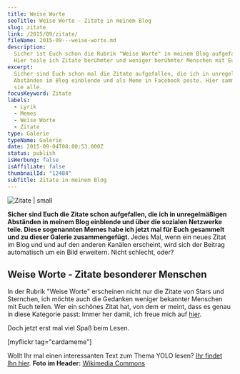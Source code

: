 ```yaml
---
title: Weise Worte
seoTitle: Weise Worte - Zitate in meinem Blog
slug: zitate
link: /2015/09/zitate/
fileName: 2015-09---weise-worte.md
description:
  Sicher ist Euch schon die Rubrik "Weise Worte" in meinem Blog aufgefallen.
  Hier teile ich Zitate berühmter und weniger berühmter Menschen mit Euch.
excerpt:
  Sicher sind Euch schon mal die Zitate aufgefallen, die ich in unregelmäßigen
  Abständen im Blog einblende und als Meme in Facebook poste. Hier sammle ich
  sie alle.
focusKeyword: Zitate
labels:
  - Lyrik
  - Memes
  - Weise Worte
  - Zitate
type: Galerie
typeName: Galerie
date: 2015-09-04T08:00:53.000Z
status: publish
isWerbung: false
isAffiliate: false
thumbnailId: "12484"
subTitle: Zitate in meinem Blog
---
```


![Zitate | small](http://cardamonchai.com/wp-content/uploads/2015/09/photo_2018-08-23_19-02-28-200x200.jpg)

<strong>Sicher sind Euch die Zitate schon aufgefallen, die ich in unregelmäßigen
Abständen in meinem Blog einblende und über die sozialen Netzwerke teile. Diese
sogenannten Memes habe ich jetzt mal für Euch gesammelt und zu dieser Galerie
zusammengefügt. </strong>Jedes Mal, wenn ein neues Zitat im Blog und und auf den
anderen Kanälen erscheint, wird sich der Beitrag automatisch um ein Bild
erweitern. Nicht schlecht, oder?

## Weise Worte - Zitate besonderer Menschen

In der Rubrik "Weise Worte" erscheinen nicht nur die Zitate von Stars und
Sternchen, ich möchte auch die Gedanken weniger bekannter Menschen mit Euch
teilen. Wer ein schönes Zitat hat, von dem er meint, dass es genau in diese
Kategorie passt: Immer her damit, ich freue mich auf
[hier](mailto:anne.reis@cardamonchai.com).

Doch jetzt erst mal viel Spaß beim Lesen.

[myflickr tag="cardameme"]

Wollt Ihr mal einen interessanten Text zum Thema YOLO lesen?
[Ihr findet Ihn hier](/2015/04/yolo-you-only-live-once/). <strong>Foto im
Header:</strong>
[Wikimedia Commons](https://commons.wikimedia.org/w/index.php?title=Special%3ASearch&profile=default&search=anf%C3%BChrungszeichen&fulltext=Search&uselang=de)

